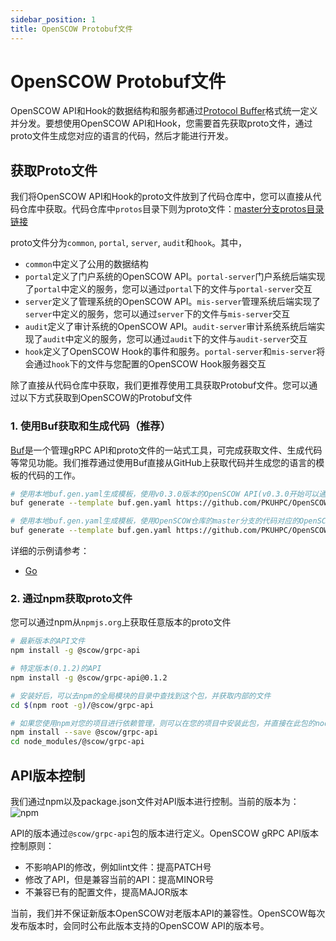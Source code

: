 ```yaml
---
sidebar_position: 1
title: OpenSCOW Protobuf文件
---
```


# OpenSCOW Protobuf文件

OpenSCOW API和Hook的数据结构和服务都通过[Protocol Buffer](https://protobuf.dev/)格式统一定义并分发。要想使用OpenSCOW API和Hook，您需要首先获取proto文件，通过proto文件生成您对应的语言的代码，然后才能进行开发。

## 获取Proto文件

我们将OpenSCOW API和Hook的proto文件放到了代码仓库中，您可以直接从代码仓库中获取。代码仓库中`protos`目录下则为proto文件：[master分支protos目录链接](%REPO_FILE_URL%/protos)

proto文件分为`common`, `portal`, `server`, `audit`和`hook`。其中，

- `common`中定义了公用的数据结构
- `portal`定义了门户系统的OpenSCOW API。`portal-server`门户系统后端实现了`portal`中定义的服务，您可以通过`portal`下的文件与`portal-server`交互
- `server`定义了管理系统的OpenSCOW API。`mis-server`管理系统后端实现了`server`中定义的服务，您可以通过`server`下的文件与`mis-server`交互
- `audit`定义了审计系统的OpenSCOW API。`audit-server`审计系统系统后端实现了`audit`中定义的服务，您可以通过`audit`下的文件与`audit-server`交互
- `hook`定义了OpenSCOW Hook的事件和服务。`portal-server`和`mis-server`将会通过`hook`下的文件与您配置的OpenSCOW Hook服务器交互

除了直接从代码仓库中获取，我们更推荐使用工具获取Protobuf文件。您可以通过以下方式获取到OpenSCOW的Protobuf文件

### 1. 使用Buf获取和生成代码（推荐）

[Buf](https://buf.build/docs/tutorials/getting-started-with-buf-cli/)是一个管理gRPC API和proto文件的一站式工具，可完成获取文件、生成代码等常见功能。我们推荐通过使用Buf直接从GitHub上获取代码并生成您的语言的模板的代码的工作。

```bash
# 使用本地buf.gen.yaml生成模板，使用v0.3.0版本的OpenSCOW API(v0.3.0开始可以通过此方式，推荐)
buf generate --template buf.gen.yaml https://github.com/PKUHPC/OpenSCOW.git#subdir=protos,branch=api-v0.3.0

# 使用本地buf.gen.yaml生成模板，使用OpenSCOW仓库的master分支的代码对应的OpenSCOW API
buf generate --template buf.gen.yaml https://github.com/PKUHPC/OpenSCOW.git#subdir=protos,branch=master
```

详细的示例请参考：

- [Go](./examples/go.md#使用buf获取proto文件并生成代码)

### 2. 通过npm获取proto文件

您可以通过npm从`npmjs.org`上获取任意版本的proto文件

```bash
# 最新版本的API文件
npm install -g @scow/grpc-api

# 特定版本(0.1.2)的API
npm install -g @scow/grpc-api@0.1.2

# 安装好后，可以去npm的全局模块的目录中查找到这个包，并获取内部的文件
cd $(npm root -g)/@scow/grpc-api

# 如果您使用npm对您的项目进行依赖管理，则可以在您的项目中安装此包，并直接在此包的node_modules中获取到proto文件
npm install --save @scow/grpc-api
cd node_modules/@scow/grpc-api
```

## API版本控制

我们通过npm以及package.json文件对API版本进行控制。当前的版本为：![npm](https://img.shields.io/npm/v/@scow/grpc-api?label=%40scow%2Fgrpc-api)

API的版本通过`@scow/grpc-api`包的版本进行定义。OpenSCOW gRPC API版本控制原则：

- 不影响API的修改，例如lint文件：提高PATCH号
- 修改了API，但是兼容当前的API：提高MINOR号
- 不兼容已有的配置文件，提高MAJOR版本

当前，我们并不保证新版本OpenSCOW对老版本API的兼容性。OpenSCOW每次发布版本时，会同时公布此版本支持的OpenSCOW API的版本号。